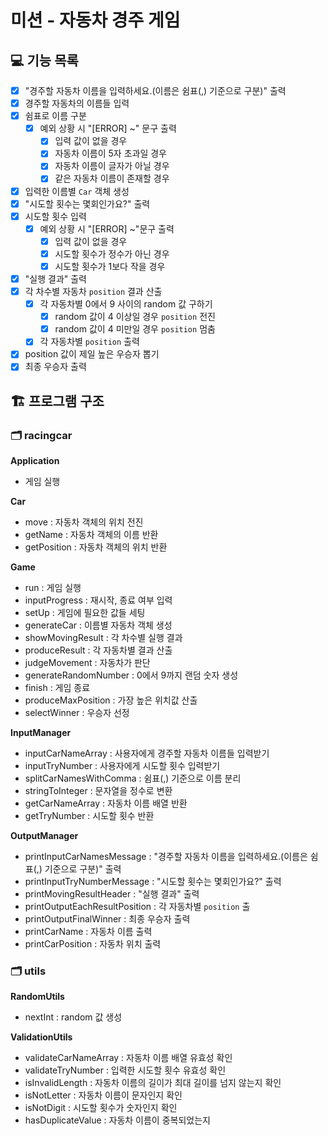 # 미션 - 자동차 경주 게임
## 💻 기능 목록
- [x] "경주할 자동차 이름을 입력하세요.(이름은 쉼표(,) 기준으로 구분)" 출력
- [x] 경주할 자동차의 이름들 입력
- [x] 쉼표로 이름 구분
    - [x] 예외 상황 시 "[ERROR] ~" 문구 출력
        - [x] 입력 값이 없을 경우
    	- [x] 자동차 이름이 5자 초과일 경우
    	- [x] 자동차 이름이 글자가 아닐 경우
    	- [x] 같은 자동차 이름이 존재할 경우
- [x] 입력한 이름별 ```Car``` 객체 생성
- [x] "시도할 횟수는 몇회인가요?" 출력
- [x] 시도할 횟수 입력
	- [x] 예외 상황 시 "[ERROR] ~"문구 출력
	    - [x] 입력 값이 없을 경우
    	- [x] 시도할 횟수가 정수가 아닌 경우
        - [x] 시도할 횟수가 1보다 작을 경우
- [x] "실행 결과" 출력
- [x] 각 차수별 자동차 ```position``` 결과 산출
    - [x] 각 자동차별 0에서 9 사이의 random 값 구하기
	    - [x] random 값이 4 이상일 경우 ```position``` 전진
        - [x] random 값이 4 미만일 경우 ```position``` 멈춤
    - [x] 각 자동차별 ```position``` 출력
- [x] position 값이 제일 높은 우승자 뽑기
- [x] 최종 우승자 출력

## 🏗 프로그램 구조
### 🗂 racingcar
**Application**
* 게임 실행

**Car**
* move : 자동차 객체의 위치 전진
* getName : 자동차 객체의 이름 반환
* getPosition : 자동차 객체의 위치 반환

**Game**
* run : 게임 실행
* inputProgress : 재시작, 종료 여부 입력
* setUp : 게임에 필요한 값들 세팅
* generateCar : 이름별 자동차 객체 생성
* showMovingResult : 각 차수별 실행 결과
* produceResult : 각 자동차별 결과 산출
* judgeMovement : 자동차가 판단
* generateRandomNumber : 0에서 9까지 랜덤 숫자 생성
* finish : 게임 종료
* produceMaxPosition : 가장 높은 위치값 산출
* selectWinner : 우승자 선정

**InputManager**
* inputCarNameArray : 사용자에게 경주할 자동차 이름들 입력받기
* inputTryNumber : 사용자에게 시도할 횟수 입력받기
* splitCarNamesWithComma : 쉼표(,) 기준으로 이름 분리
* stringToInteger : 문자열을 정수로 변환
* getCarNameArray : 자동차 이름 배열 반환
* getTryNumber : 시도할 횟수 반환

**OutputManager**
* printInputCarNamesMessage : "경주할 자동차 이름을 입력하세요.(이름은 쉼표(,) 기준으로 구분)" 출력
* printInputTryNumberMessage : "시도할 횟수는 몇회인가요?" 출력
* printMovingResultHeader : "실행 결과" 출력
* printOutputEachResultPosition : 각 자동차별 ```position``` 출
* printOutputFinalWinner : 최종 우승자 출력
* printCarName : 자동차 이름 출력
* printCarPosition : 자동차 위치 출력

### 🗂 utils
**RandomUtils**
* nextInt : random 값 생성

**ValidationUtils**
* validateCarNameArray : 자동차 이름 배열 유효성 확인
* validateTryNumber : 입력한 시도할 횟수 유효성 확인
* isInvalidLength : 자동차 이름의 길이가 최대 길이를 넘지 않는지 확인
* isNotLetter : 자동차 이름이 문자인지 확인
* isNotDigit : 시도할 횟수가 숫자인지 확인
* hasDuplicateValue : 자동차 이름이 중복되었는지 